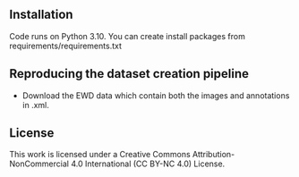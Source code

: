 ## Installation
Code runs on Python 3.10. You can create install packages from requirements/requirements.txt

## Reproducing the dataset creation pipeline

* Download the EWD data which contain both the images and annotations in .xml.

## License
This work is licensed under a Creative Commons Attribution-NonCommercial 4.0 International (CC BY-NC 4.0) License.

